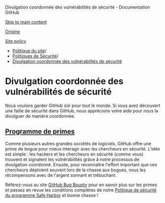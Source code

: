 Divulgation coordonnée des vulnérabilités de sécurité - Documentation GitHub

[Skip to main content](#main-content)

[Origine](/fr)

[Site policy](/fr/site-policy)

* [Politique du site](/fr/site-policy)/
* [Politiques de Sécurité](/fr/site-policy/security-policies)/
* [Divulgation coordonnée des vulnérabilités de sécurité](/fr/site-policy/security-policies/coordinated-disclosure-of-security-vulnerabilities)

Divulgation coordonnée des vulnérabilités de sécurité
==========

Nous voulons garder GitHub sûr pour tout le monde. Si vous avez découvert une faille de sécurité dans GitHub, nous apprécions votre aide pour nous la divulguer de manière coordonnée.

[Programme de primes](#bounty-program)
----------

Comme plusieurs autres grandes sociétés de logiciels, GitHub offre une prime de bogue pour mieux interagir avec les chercheurs en sécurité. L'idée est simple : les hackers et les chercheurs en sécurité (comme vous) trouvent et signalent les vulnérabilités grâce à notre processus de divulgation coordonné. Ensuite, pour reconnaître l'effort important que ces chercheurs déploient souvent lors de la chasse aux bogues, nous les récompensons avec de l'argent sonnant et trébuchant.

Référez-vous au site [GitHub Bug Bounty](https://bounty.github.com) pour en savoir plus sur les primes et passez en revue les conditions complètes de notre [Politique de sécurité du programme Safe Harbor](/fr/site-policy/security-policies/github-bug-bounty-program-legal-safe-harbor) et bonne chasse !
